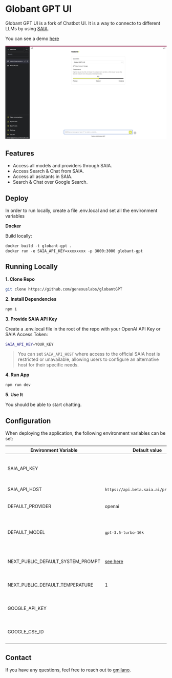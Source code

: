 # Globant GPT UI

Globant GPT UI is a fork of Chatbot UI. It is a way to connecto to different LLMs by using [SAIA](https://docs.saia.ai/).

You can see a demo [here]()

![Chatbot UI](./public/screenshots/screenshot-0402023.png)

## Features

* Access all models and providers through SAIA.
* Access Search & Chat from SAIA.
* Access all asistants in SAIA.
* Search & Chat over Google Search.

## Deploy

In order to run locally, create a file .env.local and set all the environment variables 

**Docker**

Build locally:

```shell
docker build -t globant-gpt .
docker run -e SAIA_API_KEY=xxxxxxxx -p 3000:3000 globant-gpt
```


## Running Locally

**1. Clone Repo**

```bash
git clone https://github.com/genexuslabs/globantGPT
```

**2. Install Dependencies**

```bash
npm i
```

**3. Provide SAIA API Key**

Create a .env.local file in the root of the repo with your OpenAI API Key or SAIA Access Token:

```bash
SAIA_API_KEY=YOUR_KEY
```

> You can set `SAIA_API_HOST` where access to the official SAIA host is restricted or unavailable, allowing users to configure an alternative host for their specific needs.

**4. Run App**

```bash
npm run dev
```

**5. Use It**

You should be able to start chatting.

## Configuration

When deploying the application, the following environment variables can be set:

| Environment Variable              | Default value                             | Description                                                                   |
| --------------------------------- | ----------------------------------------- | ----------------------------------------------------------------------------- |
| SAIA_API_KEY                      |                                           | The default API key used for authentication with OpenAI                       |
| SAIA_API_HOST                     | `https://api.beta.saia.ai/proxy/openai` | The base url, for SAIA                                                        |
|                                   |                                           |                                                                               |
| DEFAULT_PROVIDER                  | openai                                    | The default provider to be used                                               |
| DEFAULT_MODEL                     | `gpt-3.5-turbo-16k`                     | The default model to use on new conversations, for Azure use `gpt-35-turbo` |
| NEXT_PUBLIC_DEFAULT_SYSTEM_PROMPT | [see here](utils/app/const.ts)               | The default system prompt to use on new conversations                         |
| NEXT_PUBLIC_DEFAULT_TEMPERATURE   | 1                                         | The default temperature to use on new conversations                           |
| GOOGLE_API_KEY                    |                                           | See[Custom Search JSON API documentation][GCSE]                               |
| GOOGLE_CSE_ID                     |                                           | See[Custom Search JSON API documentation][GCSE]                               |


## Contact

If you have any questions, feel free to reach out to [gmilano](gmilano@genexus.com).

[GCSE]: https://developers.google.com/custom-search/v1/overview
